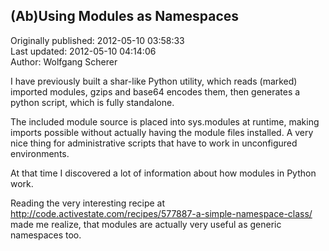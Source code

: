 ## (Ab)Using Modules as Namespaces  
Originally published: 2012-05-10 03:58:33  
Last updated: 2012-05-10 04:14:06  
Author: Wolfgang Scherer  
  
I have previously built a shar-like Python utility, which reads (marked) imported modules, gzips and base64 encodes them, then generates a python script, which is fully standalone.

The included module source is placed into sys.modules at runtime, making imports possible without actually having the module files installed. A very nice thing for administrative scripts that have to work in unconfigured environments.

At that time I discovered a lot of information about how modules in Python work.

Reading the very interesting recipe at http://code.activestate.com/recipes/577887-a-simple-namespace-class/
made me realize, that modules are actually very useful as generic namespaces too.
